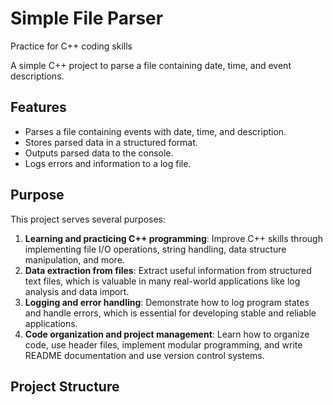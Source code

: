 # Simple File Parser

Practice for C++ coding skills

A simple C++ project to parse a file containing date, time, and event descriptions.

## Features

- Parses a file containing events with date, time, and description.
- Stores parsed data in a structured format.
- Outputs parsed data to the console.
- Logs errors and information to a log file.

## Purpose

This project serves several purposes:

1. **Learning and practicing C++ programming**: Improve C++ skills through implementing file I/O operations, string handling, data structure manipulation, and more.
2. **Data extraction from files**: Extract useful information from structured text files, which is valuable in many real-world applications like log analysis and data import.
3. **Logging and error handling**: Demonstrate how to log program states and handle errors, which is essential for developing stable and reliable applications.
4. **Code organization and project management**: Learn how to organize code, use header files, implement modular programming, and write README documentation and use version control systems.

## Project Structure
